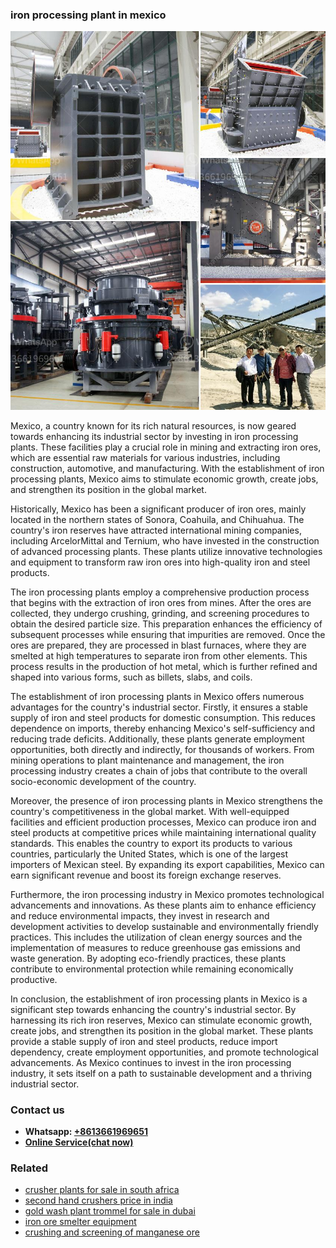 <h3>iron processing plant in mexico</h3><img src='1702950081.jpg' alt=''><p>Mexico, a country known for its rich natural resources, is now geared towards enhancing its industrial sector by investing in iron processing plants. These facilities play a crucial role in mining and extracting iron ores, which are essential raw materials for various industries, including construction, automotive, and manufacturing. With the establishment of iron processing plants, Mexico aims to stimulate economic growth, create jobs, and strengthen its position in the global market.</p><p>Historically, Mexico has been a significant producer of iron ores, mainly located in the northern states of Sonora, Coahuila, and Chihuahua. The country's iron reserves have attracted international mining companies, including ArcelorMittal and Ternium, who have invested in the construction of advanced processing plants. These plants utilize innovative technologies and equipment to transform raw iron ores into high-quality iron and steel products.</p><p>The iron processing plants employ a comprehensive production process that begins with the extraction of iron ores from mines. After the ores are collected, they undergo crushing, grinding, and screening procedures to obtain the desired particle size. This preparation enhances the efficiency of subsequent processes while ensuring that impurities are removed. Once the ores are prepared, they are processed in blast furnaces, where they are smelted at high temperatures to separate iron from other elements. This process results in the production of hot metal, which is further refined and shaped into various forms, such as billets, slabs, and coils.</p><p>The establishment of iron processing plants in Mexico offers numerous advantages for the country's industrial sector. Firstly, it ensures a stable supply of iron and steel products for domestic consumption. This reduces dependence on imports, thereby enhancing Mexico's self-sufficiency and reducing trade deficits. Additionally, these plants generate employment opportunities, both directly and indirectly, for thousands of workers. From mining operations to plant maintenance and management, the iron processing industry creates a chain of jobs that contribute to the overall socio-economic development of the country.</p><p>Moreover, the presence of iron processing plants in Mexico strengthens the country's competitiveness in the global market. With well-equipped facilities and efficient production processes, Mexico can produce iron and steel products at competitive prices while maintaining international quality standards. This enables the country to export its products to various countries, particularly the United States, which is one of the largest importers of Mexican steel. By expanding its export capabilities, Mexico can earn significant revenue and boost its foreign exchange reserves.</p><p>Furthermore, the iron processing industry in Mexico promotes technological advancements and innovations. As these plants aim to enhance efficiency and reduce environmental impacts, they invest in research and development activities to develop sustainable and environmentally friendly practices. This includes the utilization of clean energy sources and the implementation of measures to reduce greenhouse gas emissions and waste generation. By adopting eco-friendly practices, these plants contribute to environmental protection while remaining economically productive.</p><p>In conclusion, the establishment of iron processing plants in Mexico is a significant step towards enhancing the country's industrial sector. By harnessing its rich iron reserves, Mexico can stimulate economic growth, create jobs, and strengthen its position in the global market. These plants provide a stable supply of iron and steel products, reduce import dependency, create employment opportunities, and promote technological advancements. As Mexico continues to invest in the iron processing industry, it sets itself on a path to sustainable development and a thriving industrial sector.</p><h3>Contact us</h3><ul><li><strong>Whatsapp:&nbsp;<a href="https://wa.me/8613661969651">+8613661969651</a></strong></li><li><a href="https://swt.shibang-china.com/?git&amp;zhl&amp;iron processing plant in mexico"><strong>Online Service(chat now)</strong></a></li></ul><h3>Related</h3><ul><li><a href='crusher plants for sale in south africa.md'>crusher plants for sale in south africa</a></li><li><a href='second hand crushers price in india.md'>second hand crushers price in india</a></li><li><a href='gold wash plant trommel for sale in dubai.md'>gold wash plant trommel for sale in dubai</a></li><li><a href='iron ore smelter equipment.md'>iron ore smelter equipment</a></li><li><a href='crushing and screening of manganese ore.md'>crushing and screening of manganese ore</a></li></ul>